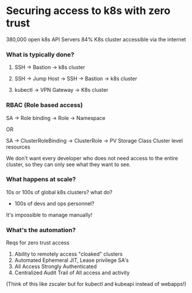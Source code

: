 # Securing access to k8s with zero trust

380,000 open k8s API Servers
84% K8s cluster accessible via the internet

### What is typically done?

1. SSH -> Bastion -> k8s cluster

2. SSH -> Jump Host -> SSH -> Bastion -> k8s cluster

3. kubectl -> VPN Gateway -> K8s cluster

### RBAC (Role based access)

SA -> Role binding -> Role -> Namespace

OR

SA -> ClusterRoleBinding -> ClusterRole -> PV Storage Class Cluster level resources

We don't want every developer who does not need access to the entire cluster, so they can only see what they want to see.

### What happens at scale?

10s or 100s of global k8s clusters? what do?

+ 100s of devs and ops personnel?

It's impossible to manage manually!

### What's the automation?

Reqs for zero trust access

1. Ability to remotely access "cloaked" clusters
2. Automated Ephemeral JIT, Lease privilege SA's
3. All Access Strongly Authenticated
4. Centralized Audit Trail of All access and activity

(Think of this like zscaler but for kubectl and kubeapi instead of webapps!)

